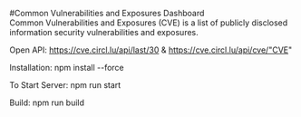 #Common Vulnerabilities and Exposures Dashboard\
Common Vulnerabilities and Exposures (CVE) is a list of publicly disclosed information security vulnerabilities and exposures.

Open API: https://cve.circl.lu/api/last/30 & https://cve.circl.lu/api/cve/"CVE"

Installation:
npm install --force

To Start Server:
npm run start

Build:
npm run build
